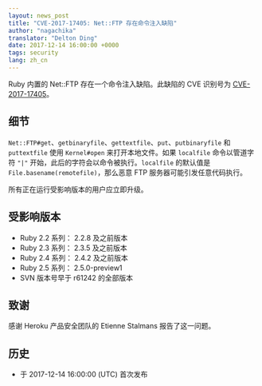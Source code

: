 ```yaml
---
layout: news_post
title: "CVE-2017-17405: Net::FTP 存在命令注入缺陷"
author: "nagachika"
translator: "Delton Ding"
date: 2017-12-14 16:00:00 +0000
tags: security
lang: zh_cn
---
```


Ruby 内置的 Net::FTP 存在一个命令注入缺陷。此缺陷的 CVE 识别号为  [CVE-2017-17405](http://cve.mitre.org/cgi-bin/cvename.cgi?name=CVE-2017-17405)。

## 细节

`Net::FTP#get`、`getbinaryfile`、`gettextfile`、`put`、`putbinaryfile` 和 `puttextfile` 使用 `Kernel#open` 来打开本地文件。如果 `localfile` 命令以管道字符 `"|"` 开始，此后的字符会以命令被执行。`localfile` 的默认值是 `File.basename(remotefile)`，那么恶意 FTP 服务器可能引发任意代码执行。

所有正在运行受影响版本的用户应立即升级。

## 受影响版本

* Ruby 2.2 系列： 2.2.8 及之前版本
* Ruby 2.3 系列： 2.3.5 及之前版本
* Ruby 2.4 系列： 2.4.2 及之前版本
* Ruby 2.5 系列： 2.5.0-preview1
* SVN 版本号早于 r61242 的全部版本

## 致谢

感谢 Heroku 产品安全团队的 Etienne Stalmans 报告了这一问题。

## 历史
* 于 2017-12-14 16:00:00 (UTC) 首次发布
